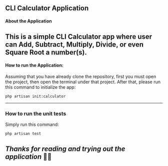 ## CLI Calculator Application

#### About the Application
This is a simple CLI Calculator app where user can Add, Subtract, Multiply, Divide, or even Square Root a number(s). 
---
#### How to run the Application: 
Assuming that you have already clone the repository, first you must open the project, then open the terminal under that project. 
After that, please run this command to initialize the app: 
``` 
php artisan init:calculator 
```
---
### How to run the unit tests
Simply run this command:
``` 
php artisan test
```

***Thanks for reading and trying out the application*** 🙇🏼
---
